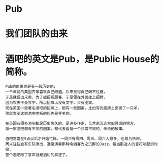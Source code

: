 # Pub
# 我们团队的由来

# 酒吧的英文是Pub，是Public House的简称。

	Pub的由来也是有一段历史的，
	一千年前的英国农家喜欢自己酿酒，后来觉得自己喝不过瘾，
	于是就搬出来卖，为了能招揽顾客，于是便在外面挂上招牌，
	因为农夫不会写字，所以招牌上没有文字，只有图案。
	现在英国一些著名酒吧的招牌上，都有一些图案，比如有的招牌上面画了一只羊，
	那就表示这家酒吧老板的祖先是养羊的。

	在英国有很多酒吧都是历史悠久的，是许多作家、艺术家流连索取灵感的地方。
	每一家酒吧都有不同的图案，都代表着每一个非常不同的、传奇的故事。

	酒吧常常在9点以后才开始忙碌，一周只有周四、周五、周六人最多，也最为热闹。
	周末往往会有乐队演出，通常演奏那种令酒客为之沉醉的Jazz，每当那迷人的音符响起的时候，
	整个酒吧除了掌声就是酒后的疯狂了。

